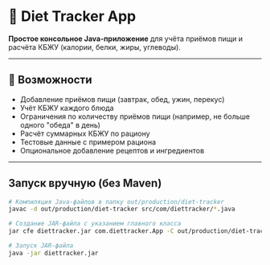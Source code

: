 
# 🥗 Diet Tracker App

**Простое консольное Java-приложение** для учёта приёмов пищи и расчёта КБЖУ (калории, белки, жиры, углеводы).

---

## 🚀 Возможности

- Добавление приёмов пищи (завтрак, обед, ужин, перекус)
- Учёт КБЖУ каждого блюда
- Ограничения по количеству приёмов пищи (например, не больше одного "обеда" в день)
- Расчёт суммарных КБЖУ по рациону
- Тестовые данные с примером рациона
- Опциональное добавление рецептов и ингредиентов

---

## Запуск вручную (без Maven)
```bash
# Компиляция Java-файлов в папку out/production/diet-tracker
javac -d out/production/diet-tracker src/com/diettracker/*.java

# Создание JAR-файла с указанием главного класса
jar cfe diettracker.jar com.diettracker.App -C out/production/diet-tracker com

# Запуск JAR-файла
java -jar diettracker.jar
```
